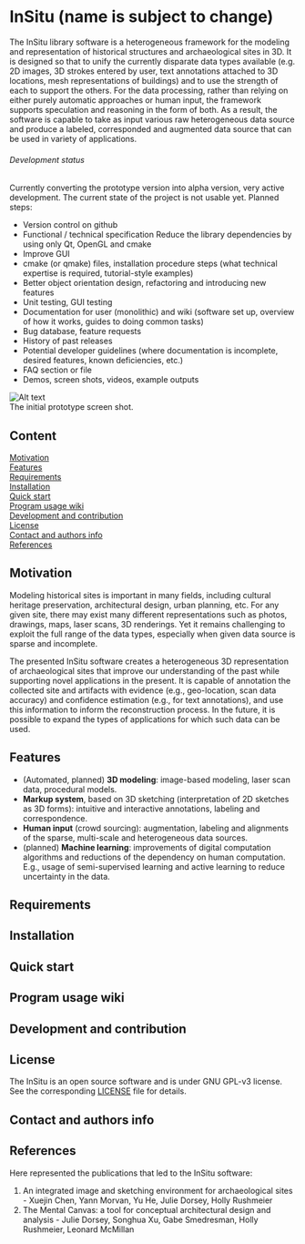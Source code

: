 # InSitu (name is subject to change)

The InSitu library software is a heterogeneous framework for the modeling and representation of historical structures and archaeological sites in 3D. It is designed so that to unify the currently disparate data types available (e.g. 2D images, 3D strokes entered by user, text annotations attached to 3D locations, mesh representations of buildings) and to use the strength of each to support the others. For the data processing, rather than relying on either purely automatic approaches or human input, the framework supports speculation and reasoning in the form of both. As a result, the software is capable to take as input various raw heterogeneous data source and produce a labeled, corresponded and augmented data source that can be used in variety of applications.

###### Development status
Currently converting the prototype version into alpha version, very active development. The current state of the project is not usable yet. Planned steps: 
* Version control on github
* Functional / technical specification
Reduce the library dependencies by using only Qt, OpenGL and cmake
* Improve GUI
* cmake (or qmake) files, installation procedure steps (what technical expertise is required, tutorial-style examples)
* Better object orientation design, refactoring and introducing new features
* Unit testing, GUI testing
* Documentation for user (monolithic) and wiki (software set up, overview of how it works, guides to doing common tasks)
* Bug database, feature requests 
* History of past releases 
* Potential developer guidelines (where documentation is incomplete, desired features, known deficiencies, etc.)
* FAQ section or file
* Demos, screen shots, videos, example outputs

![Alt text](https://github.com/vicrucann/InSitu/blob/master/image-docs/gui-orig.png "Prototype GUI screenshot")  
The initial prototype screen shot.

## Content
[Motivation](https://github.com/vicrucann/InSitu#motivation)  
[Features](https://github.com/vicrucann/InSitu#features)  
[Requirements](https://github.com/vicrucann/InSitu#requirements)  
[Installation](https://github.com/vicrucann/InSitu#installation)  
[Quick start](https://github.com/vicrucann/InSitu#quick-start)  
[Program usage wiki](https://github.com/vicrucann/InSitu#program-usage-wiki)  
[Development and contribution](https://github.com/vicrucann/InSitu#development-and-contribution)  
[License](https://github.com/vicrucann/InSitu#license)  
[Contact and authors info](https://github.com/vicrucann/InSitu#contact-and-authors-info)  
[References](https://github.com/vicrucann/InSitu#references)  

## Motivation

Modeling historical sites is important in many fields, including cultural heritage preservation, architectural design, urban planning, etc. For any given site, there may exist many different representations such as photos, drawings, maps, laser scans, 3D renderings. Yet it remains challenging to exploit the full range of the data types, especially when given data source is sparse and incomplete.

The presented InSitu software creates a heterogeneous 3D representation of archaeological sites that improve our understanding of the past while supporting novel applications in the present. It is capable of annotation the collected site and artifacts with evidence (e.g., geo-location, scan data accuracy) and confidence estimation (e.g., for text annotations), and use this information to inform the reconstruction process. In the future, it is possible to expand the types of applications for which such data can be used.

## Features

* (Automated, planned) **3D modeling**: image-based modeling, laser scan data, procedural models.
* **Markup system**, based on 3D sketching (interpretation of 2D sketches as 3D forms): intuitive and interactive annotations, labeling and correspondence.
* **Human input** (crowd sourcing): augmentation, labeling and alignments of the sparse, multi-scale and heterogeneous data sources. 
* (planned) **Machine learning**: improvements of digital computation algorithms and reductions of the dependency on human computation. E.g., usage of semi-supervised learning and active learning to reduce uncertainty in the data.

## Requirements

## Installation

## Quick start

## Program usage wiki

## Development and contribution 

## License

The InSitu is an open source software and is under GNU GPL-v3 license. See the corresponding [LICENSE](https://github.com/vicrucann/InSitu/blob/master/LICENSE) file for details.

## Contact and authors info

## References

Here represented the publications that led to the InSitu software:  

1. An integrated image and sketching environment for archaeological sites - Xuejin Chen, Yann Morvan, Yu He, Julie Dorsey, Holly Rushmeier  
2. The Mental Canvas: a tool for conceptual architectural design and analysis - Julie Dorsey, Songhua Xu, Gabe Smedresman, Holly Rushmeier, Leonard McMillan
